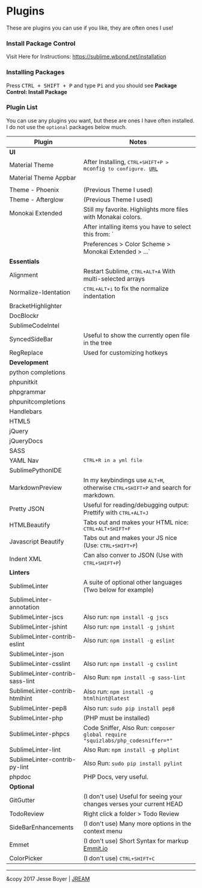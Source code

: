 # Plugins
These are plugins you can use if you like, they are often ones I use!

### Install Package Control
Visit Here for Instructions: https://sublime.wbond.net/installation

### Installing Packages
Press <kbd>CTRL + SHIFT + P</kbd> and type <kbd>Pi</kbd> and you should see **Package Control: Install Package**

### Plugin List
You can use any plugins you want, but these are ones I have often installed.
I do not use the `optional` packages below much.

Plugin                              | Notes
----------------------------------  | ----------------------------------
**UI**                              |
Material Theme                      | After Installing, <kbd>CTRL+SHIFT+P<kbd> > `mconfig` to configure. [URL](https://github.com/equinusocio/material-theme)
Material Theme Appbar               |
                                    |
Theme - Phoenix                     | (Previous Theme I used)
Theme - Afterglow                   | (Previous Theme I used)
Monokai Extended                    | Still my favorite. Highlights more files with Monakai colors.
                                    | After intalling items you have to select this from: `
                                    |   Preferences > Color Scheme > Monokai Extended > ...`
**Essentials**                      |
Alignment                           | Restart Sublime, <kbd>CTRL+ALT+A</kbd> With multi-selected arrays
Normalize-Identation                | <kbd>CTRL+ALT+i</kbd> to fix the normalize indentation
BracketHighlighter                  |
DocBlockr                           |
SublimeCodeIntel                    |
SyncedSideBar                       | Useful to show the currently open file in the tree
RegReplace                          | Used for customizing hotkeys
**Development**                     |
python completions                  |
phpunitkit                          |
phpgrammar                          |
phpunitcompletions                  |
Handlebars                          |
HTML5                               |
jQuery                              |
jQueryDocs                          |
SASS                                |
YAML Nav                            | <kbd>CTRL+R</b> in a yml file
SublimePythonIDE                    |
MarkdownPreview                     | In my keybindings use <kbd>ALT+M</kbd>, otherwise <kbd>CTRL+SHIFT+P</kbd> and search for markdown.
Pretty JSON                         | Useful for reading/debugging output: Prettify with <kbd>CTRL+ALT+J</kbd>
HTMLBeautify                        | Tabs out and makes your HTML nice: <kbd>CTRL+ALT+SHIFT+F</kbd>
Javascript Beautify                 | Tabs out and makes your JS nice (Use: <kbd>CTRL+SHIFT+P</kbd>)
Indent XML                          | Can also conver to JSON (Use with <kbd>CTRL+SHIFT+P</kbd>)
**Linters**                         |
SublimeLinter                       | A suite of optional other languages (Two below for example)
SublimeLinter-annotation            |
SublimeLinter-jscs                  | Also run: `npm install -g jscs`
SublimeLinter-jshint                | Also run: `npm install -g jshint`
SublimeLinter-contrib-eslint        | Also run: `npm install -g eslint`
SublimeLinter-json                  |
SublimeLinter-csslint               | Also run: `npm install -g csslint`
SublimeLinter-contrib-sass-lint     | Also Run: `npm install -g sass-lint`
SublimeLinter-contrib-htmlhint     | Also run: `npm install -g htmlhint@latest`
SublimeLinter-pep8                  | Also run: `sudo pip install pep8`
SublimeLinter-php                   | (PHP must be installed)
SublimeLinter-phpcs                 | Code Sniffer, Also Run: `composer global require "squizlabs/php_codesniffer=*"`
SublimeLinter-lint                  | Also Run: `npm install -g phplint`
SublimeLinter-contrib-py-lint       | Also Run: `sudo pip install pylint`
phpdoc                              | PHP Docs, very useful.
**Optional**                        |
GitGutter                           | (I don't use) Useful for seeing your changes verses your current HEAD
TodoReview                          | Right click a folder > Todo Review
SideBarEnhancements                 | (I don't use) Many more options in the context menu
Emmet                               | (I don't use) Short Syntax for markup [Emmit.io](http://emmet.io/)
ColorPicker                         | (I don't use) <kbd>CTRL+SHIFT+C</kbd>

---

&copy 2017 Jesse Boyer | [JREAM](http://jream.com)
